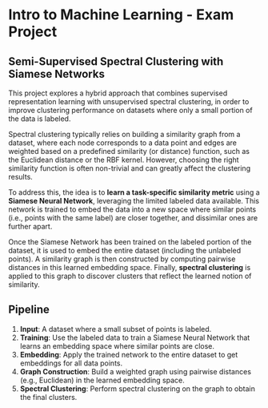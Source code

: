# Intro to Machine Learning - Exam Project

## Semi-Supervised Spectral Clustering with Siamese Networks

This project explores a hybrid approach that combines supervised representation learning with unsupervised spectral clustering, in order to improve clustering performance on datasets where only a small portion of the data is labeled.

Spectral clustering typically relies on building a similarity graph from a dataset, where each node corresponds to a data point and edges are weighted based on a predefined similarity (or distance) function, such as the Euclidean distance or the RBF kernel. However, choosing the right similarity function is often non-trivial and can greatly affect the clustering results.

To address this, the idea is to **learn a task-specific similarity metric** using a **Siamese Neural Network**, leveraging the limited labeled data available. This network is trained to embed the data into a new space where similar points (i.e., points with the same label) are closer together, and dissimilar ones are further apart.

Once the Siamese Network has been trained on the labeled portion of the dataset, it is used to embed the entire dataset (including the unlabeled points). A similarity graph is then constructed by computing pairwise distances in this learned embedding space. Finally, **spectral clustering** is applied to this graph to discover clusters that reflect the learned notion of similarity.

## Pipeline

1. **Input**: A dataset where a small subset of points is labeled.
2. **Training**: Use the labeled data to train a Siamese Neural Network that learns an embedding space where similar points are close.
3. **Embedding**: Apply the trained network to the entire dataset to get embeddings for all data points.
4. **Graph Construction**: Build a weighted graph using pairwise distances (e.g., Euclidean) in the learned embedding space.
5. **Spectral Clustering**: Perform spectral clustering on the graph to obtain the final clusters.

